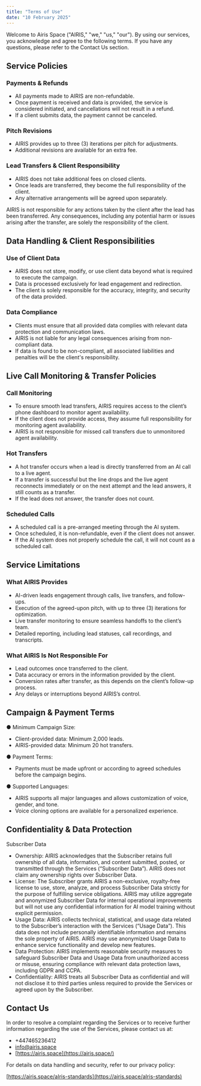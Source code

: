 ```yaml
---
title: "Terms of Use"
date: "10 February 2025"
---
```


Welcome to Airis Space ("AIRIS," "we," "us," "our"). By using our services, you acknowledge and agree to the following terms. If you have any questions, please refer to the Contact Us section.

## Service Policies

### Payments & Refunds

- All payments made to AIRIS are non-refundable.
- Once payment is received and data is provided, the service is considered initiated, and cancellations will not result in a refund.
- If a client submits data, the payment cannot be canceled.

### Pitch Revisions

- AIRIS provides up to three (3) iterations per pitch for adjustments.
- Additional revisions are available for an extra fee.

### Lead Transfers & Client Responsibility

- AIRIS does not take additional fees on closed clients.
- Once leads are transferred, they become the full responsibility of the client.
- Any alternative arrangements will be agreed upon separately.

AIRIS is not responsible for any actions taken by the client after the lead has been transferred. Any consequences, including any potential harm or issues arising after the transfer, are solely the responsibility of the client.

## Data Handling & Client Responsibilities

### Use of Client Data

- AIRIS does not store, modify, or use client data beyond what is required to execute the campaign.
- Data is processed exclusively for lead engagement and redirection.
- The client is solely responsible for the accuracy, integrity, and security of the data provided.

### Data Compliance

- Clients must ensure that all provided data complies with relevant data protection and communication laws.
- AIRIS is not liable for any legal consequences arising from non-compliant data.
- If data is found to be non-compliant, all associated liabilities and penalties will be the client's responsibility.

## Live Call Monitoring & Transfer Policies

### Call Monitoring

- To ensure smooth lead transfers, AIRIS requires access to the client’s phone dashboard to monitor agent availability.
- If the client does not provide access, they assume full responsibility for monitoring agent availability.
- AIRIS is not responsible for missed call transfers due to unmonitored agent availability.

### Hot Transfers

- A hot transfer occurs when a lead is directly transferred from an AI call to a live agent.
- If a transfer is successful but the line drops and the live agent reconnects immediately or on the next attempt and the lead answers, it still counts as a transfer.
- If the lead does not answer, the transfer does not count.

### Scheduled Calls

- A scheduled call is a pre-arranged meeting through the AI system.
- Once scheduled, it is non-refundable, even if the client does not answer.
- If the AI system does not properly schedule the call, it will not count as a scheduled call.

## Service Limitations

### What AIRIS Provides

- AI-driven leads engagement through calls, live transfers, and follow-ups.
- Execution of the agreed-upon pitch, with up to three (3) iterations for optimization.
- Live transfer monitoring to ensure seamless handoffs to the client’s team.
- Detailed reporting, including lead statuses, call recordings, and transcripts.

### What AIRIS Is Not Responsible For

- Lead outcomes once transferred to the client.
- Data accuracy or errors in the information provided by the client.
- Conversion rates after transfer, as this depends on the client’s follow-up process.
- Any delays or interruptions beyond AIRIS’s control.

## Campaign & Payment Terms

● Minimum Campaign Size:

- Client-provided data: Minimum 2,000 leads.
- AIRIS-provided data: Minimum 20 hot transfers.

● Payment Terms:

- Payments must be made upfront or according to agreed schedules before the campaign begins.

● Supported Languages:

- AIRIS supports all major languages and allows customization of voice, gender, and tone.
- Voice cloning options are available for a personalized experience.

## Confidentiality & Data Protection

Subscriber Data

- Ownership: AIRIS acknowledges that the Subscriber retains full ownership of all data, information, and content submitted, posted, or transmitted through the Services (“Subscriber Data”). AIRIS does not claim any ownership rights over Subscriber Data.
- License: The Subscriber grants AIRIS a non-exclusive, royalty-free license to use, store, analyze, and process Subscriber Data strictly for the purpose of fulfilling service obligations. AIRIS may utilize aggregate and anonymized Subscriber Data for internal operational improvements but will not use any confidential information for AI model training without explicit permission.
- Usage Data: AIRIS collects technical, statistical, and usage data related to the Subscriber’s interaction with the Services (“Usage Data”). This data does not include personally identifiable information and remains the sole property of AIRIS. AIRIS may use anonymized Usage Data to enhance service functionality and develop new features.
- Data Protection: AIRIS implements reasonable security measures to safeguard Subscriber Data and Usage Data from unauthorized access or misuse, ensuring compliance with relevant data protection laws, including GDPR and CCPA.
- Confidentiality: AIRIS treats all Subscriber Data as confidential and will not disclose it to third parties unless required to provide the Services or agreed upon by the Subscriber.

## Contact Us

In order to resolve a complaint regarding the Services or to receive further information regarding the use of the Services, please contact us at:

- +447465236412
- info@airis.space
- [https://airis.space](https://airis.space/)

For details on data handling and security, refer to our privacy policy:

[https://airis.space/aIris-standards](https://airis.space/aIris-standards)

